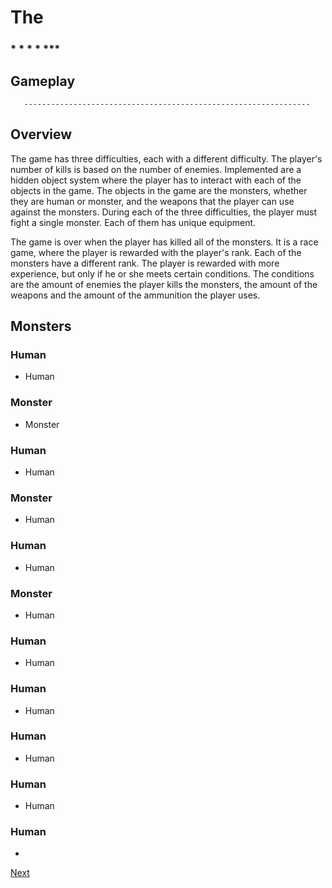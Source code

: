 # The                                      
                                                                   

###                        *   *      *    *       ***     

###           

## Gameplay

       ----------------------------------------------------------------  

## Overview       

The game has three difficulties, each with a different difficulty. The player's number of kills is based on the number of enemies. Implemented are a hidden object system where the player has to interact with each of the objects in the game. The objects in the game are the monsters, whether they are human or monster, and the weapons that the player can use against the monsters. During each of the three difficulties, the player must fight a single monster. Each of them has unique equipment.

The game is over when the player has killed all of the monsters. It is a race game, where the player is rewarded with the player's rank. Each of the monsters have a different rank. The player is rewarded with more experience, but only if he or she meets certain conditions. The conditions are the amount of enemies the player kills the monsters, the amount of the weapons and the amount of the ammunition the player uses.

## Monsters

### Human

*   Human

### Monster

*   Monster

### Human

*   Human

### Monster

*   Human

### Human

*   Human

### Monster

*   Human

### Human

*   Human

### Human

*   Human

### Human

*   Human

### Human

*   Human

### Human

*
[Next](446.md)